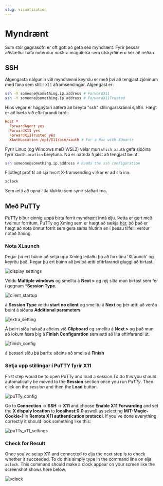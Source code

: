 ```yaml
---
slug: visualization
---
```


# Myndrænt

Sum stór gagnasöfn er oft gott að geta séð myndrænt. Fyrir þessar aðstæður hafa notendur nokkra möguleika sem útskýrðir eru hér að neðan. 

## SSH
Algengasta nálgunin við myndrænni keyrslu er með því að tengjast zjóninum med fána sem stillir `X11` áframsendingar. Algengast er:

```bash
ssh -X someone@something.ip.address # ForwardX11
ssh -Y someone@something.ip.address # ForwardX11Trusted
```

Hins vegar er hagnýtari aðferð að breyta "ssh" stillingarskránni sjálfri. Hægt er að bæta við eftirfarandi broti:

```conf
Host *
  ForwardAgent yes
  ForwardX11 yes
  ForwardX11Trusted yes
  XAuthLocation /opt/X11/bin/xauth # For a Mac with XQuartz
```

Fyrir Linux (og Windows meD WSL2) vélar mun `which xauth` gefa slóðina fyrir `XAuthLocation` breytuna. Nú er natnda frjálst að tengjast beint:

```bash
ssh someone@something.ip.address # Reads the ssh configuration
```

Fljótlegt próf til að sjá hvort X-framsending virkar er ad slá inn:
```bash                                       
xclock
```
Sem ætti að opna litla klukku sem sýnir staðartíma.

## Með PuTTy
PuTTy bíður einnig uppá birta forrit myndrænt inná elju. Þetta er gert með tveimur forritum, PuTTy og Xming sem er hægt að sækja [hér](https://sourceforge.net/projects/xming/files/Xming/6.9.0.31/Xming-6-9-0-31-setup.exe/download), þó það er hægt að nota önnur forrit sem gera sama hlutinn en í þessu tilfelli verður notað Xming.


### Nota XLaunch
Þegar þú ert búinn að setja upp Xming leitaðu þá að forritinu  'XLaunch' og  keyrðu það. Þegar þú ert búinn að því þá ætti efitrfarandi gluggi að birtast.

![display_settings](../../../../../docs/assets/x11_display_settings.png)


Veldu **Multiple windows** og smelltu á **Next >** og nýj síða mun birtast sem fer í gegnum ***Session Type**.

![client_startup](../../../../../docs/assets/x11_client_startup.png)


á **Session Type** veldu **start no client** og smelltu á **Next** og þér ætti að verða beint á síðuna **Additional parameters**

![extra_setting](../../../../../docs/assets/x11_extra_setting.png)


Á þeirri síðu hakaðu aðeins við **Clipboard** og smelltu á **Next >** og það mun að lokum færa þig á **Finish Configuration** sem ætti að líta eftirfarandi út.

![finish_config](../../../../../docs/assets/x11_finish_config.png)


á þessari síðu þá þarftu aðeins að smella á **Finish**

### Setja upp stillingar í PuTTY fyrir X11
First step would be to open PuTTy and load a session.To do this you should automatically be moved to the **Session** section once you run *PuTTy*. Then click on the *session* and then the **Load** button.

![puTTy_config](../../../../../docs/assets/putty_configuration.png)

Go to **Connection** -> **SSH** -> **X11** and  choose **Enable X11 Forwarding** and set the **X dispaly location** to **localhost:0.0** aswell as selecting **MIT-Magic-Cookie-1** in **Remote X11 authentication protocol**. If you've done everything correctly it should look something like this:

![puTTy_x11_settings](../../../../../docs/assets/x11_puTTy_settings.png)

### Check for Result
Once you've setup X11 and connected to elja the next step is to check whether it succeeded. To do this simply type in the command line on elja ```xclock```. This command should make a clock appear on your screen like the screenshot shows here below. 

![xclock](../../../../../docs/assets/x11_xclock.png)